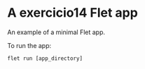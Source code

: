 # A exercicio14 Flet app

An example of a minimal Flet app.

To run the app:

```
flet run [app_directory]
```